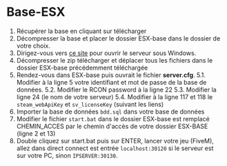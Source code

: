 # Base-ESX

1. Récupérer la base en cliquant sur télécharger
2. Décompresser la base et placer le dossier ESX-base dans le dossier de votre choix.
3. Dirigez-vous vers [ce site](https://runtime.fivem.net/artifacts/fivem/build_server_windows/master/) pour ouvrir le serveur sous Windows.
4. Décompresser le zip télécharger et déplacer tous les fichiers dans le dossier ESX-base précédemment téléchargée
5. Rendez-vous dans ESX-base puis ouvrait le fichier **server.cfg**.
 5.1. Modifier à la ligne 5 votre identifiant et mot de passe de la base de données.
 5.2. Modifier le RCON password à la ligne 22
 5.3. Modifier la ligne 24 (le nom de votre serveur)
 5.4. Modifier à la ligne 117 et 118 le `steam_webApiKey` et `sv_licenseKey` (suivant les liens)
6. Importer la base de données `bdd.sql` dans votre base de données
7. Modifier le fichier `start.bat` dans le dossier ESX-base est remplacé CHEMIN_ACCES par le chemin d'accès de votre dossier ESX-BASE (ligne 2 et 13)
8. Double cliquez sur start.bat puis sur ENTER, lancer votre jeu (FiveM), allez dans direct connect est entrée `localhost:30120` si le serveur est sur votre PC, sinon `IPSERVER:30130`.